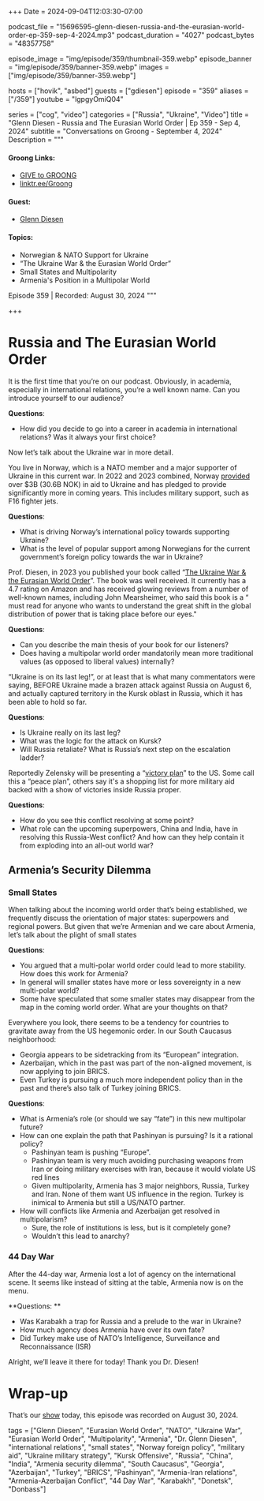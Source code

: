 +++
Date = 2024-09-04T12:03:30-07:00

podcast_file = "15696595-glenn-diesen-russia-and-the-eurasian-world-order-ep-359-sep-4-2024.mp3"
podcast_duration = "4027"
podcast_bytes = "48357758"

episode_image = "img/episode/359/thumbnail-359.webp"
episode_banner = "img/episode/359/banner-359.webp"
images = ["img/episode/359/banner-359.webp"]

hosts = ["hovik", "asbed"]
guests = ["gdiesen"]
episode = "359"
aliases = ["/359"]
youtube = "lgpgyOmiQ04"

series = ["cog", "video"]
categories = ["Russia", "Ukraine", "Video"]
title = "Glenn Diesen - Russia and The Eurasian World Order | Ep 359 - Sep 4, 2024"
subtitle = "Conversations on Groong - September 4, 2024"
Description = """

#### Groong Links:
* [GIVE to GROONG](https://podcasts.groong.org/donate)
* [linktr.ee/Groong](https://linktr.ee/groong)

#### Guest:
* [Glenn Diesen](/guest/gdiesen)

#### Topics:
  - Norwegian & NATO Support for Ukraine
  - “The Ukraine War & the Eurasian World Order”
  - Small States and Multipolarity
  - Armenia's Position in a Multipolar World

Episode 359 | Recorded: August 30, 2024
"""

+++

# Russia and The Eurasian World Order

It is the first time that you’re on our podcast. Obviously, in academia, especially in international relations, you’re a well known name. Can you introduce yourself to our audience?

**Questions**:

* How did you decide to go into a career in academia in international relations? Was it always your first choice?

Now let’s talk about the Ukraine war in more detail.

You live in Norway, which is a NATO member and a major supporter of Ukraine in this current war. In 2022 and 2023 combined, Norway [provided](https://www.regjeringen.no/en/topics/foreign-affairs/humanitarian-efforts/neighbour_support/id2908141/) over $3B (30.6B NOK) in aid to Ukraine and has pledged to provide significantly more in coming years. This includes military support, such as F16 fighter jets. 

**Questions**:

* What is driving Norway’s international policy towards supporting Ukraine?
* What is the level of popular support among Norwegians for the current government’s foreign policy towards the war in Ukraine?

Prof. Diesen, in 2023 you published your book called “[The Ukraine War & the Eurasian World Order](https://www.amazon.com/Ukraine-War-Eurasian-World-Order/dp/1949762955/ref=sr_1_1)”. The book was well received. It currently has a 4.7 rating on Amazon and has received glowing reviews from a number of well-known names, including John Mearsheimer, who said this book is a “ must read for anyone who wants to understand the great shift in the global distribution of power that is taking place before our eyes."

**Questions**:

* Can you describe the main thesis of your book for our listeners?
* Does having a multipolar world order mandatorily mean more traditional values (as opposed to liberal values) internally?

“Ukraine is on its last leg!”, or at least that is what many commentators were saying, BEFORE Ukraine made a brazen attack against Russia on August 6, and actually captured territory in the Kursk oblast in Russia, which it has been able to hold so far.

**Questions**:

* Is Ukraine really on its last leg?
* What was the logic for the attack on Kursk?
* Will Russia retaliate? What is Russia’s next step on the escalation ladder?

Reportedly Zelensky will be presenting a “[victory plan](https://www.bbc.com/news/articles/crrlnl2vqe2o)” to the US. Some call this a “peace plan”, others say it's a shopping list for more military aid backed with a show of victories inside Russia proper.

**Questions**:

* How do you see this conflict resolving at some point?
* What role can the upcoming superpowers, China and India, have in resolving this Russia-West conflict? And how can they help contain it from exploding into an all-out world war?

## Armenia’s Security Dilemma

### Small States

When talking about the incoming world order that’s being established, we frequently discuss the orientation of major states: superpowers and regional powers. But given that we’re Armenian and we care about Armenia, let’s talk about the plight of small states

**Questions**:

* You argued that a multi-polar world order could lead to more stability. How does this work for Armenia?
* In general will smaller states have more or less sovereignty in a new multi-polar world?
* Some have speculated that some smaller states may disappear from the map in the coming world order. What are your thoughts on that?

Everywhere you look, there seems to be a tendency for countries to gravitate away from the US hegemonic order. In our South Caucasus neighborhood:

* Georgia appears to be sidetracking from its “European” integration.
* Azerbaijan, which in the past was part of the non-aligned movement, is now applying to join BRICS.
* Even Turkey is pursuing a much more independent policy than in the past and there’s also talk of Turkey joining BRICS.

**Questions**:

* What is Armenia’s role (or should we say “fate”) in this new multipolar future? 
* How can one explain the path that Pashinyan is pursuing? Is it a rational policy?
    * Pashinyan team is pushing “Europe”.
    * Pashinyan team is very much avoiding purchasing weapons from Iran or doing military exercises with Iran, because it would violate US red lines
    * Given multipolarity, Armenia has 3 major neighbors, Russia, Turkey and Iran. None of them want US influence in the region. Turkey is inimical to Armenia but still a US/NATO partner.
* How will conflicts like Armenia and Azerbaijan get resolved in multipolarism?
    * Sure, the role of institutions is less, but is it completely gone?
    * Wouldn’t this lead to anarchy?

### 44 Day War

After the 44-day war, Armenia lost a lot of agency on the international scene. It seems like instead of sitting at the table, Armenia now is on the menu.

**Questions: **

* Was Karabakh a trap for Russia and a prelude to the war in Ukraine?
* How much agency does Armenia have over its own fate?
* Did Turkey make use of NATO’s Intelligence, Surveillance and Reconnaissance (ISR)

Alright, we’ll leave it there for today! Thank you Dr. Diesen!

# Wrap-up

That’s our [show](https://podcasts.groong.org/) today, this episode was recorded on August 30, 2024.

tags = ["Glenn Diesen", "Eurasian World Order", "NATO", "Ukraine War", "Eurasian World Order", "Multipolarity", "Armenia", "Dr. Glenn Diesen", "international relations", "small states", "Norway foreign policy", "military aid", "Ukraine military strategy", "Kursk Offensive", "Russia", "China", "India", "Armenia security dilemma", "South Caucasus", "Georgia", "Azerbaijan", "Turkey", "BRICS", "Pashinyan", "Armenia-Iran relations", "Armenia-Azerbaijan Conflict", "44 Day War", "Karabakh", "Donetsk", "Donbass"]
